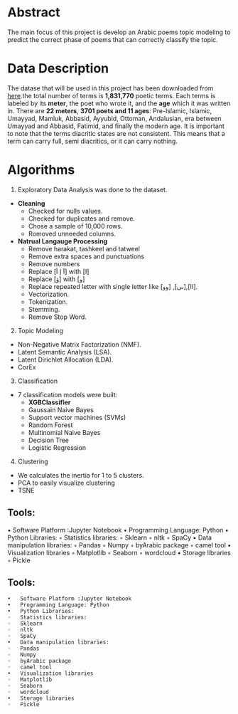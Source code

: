 
# Abstract
The main focus of this project is develop an Arabic poems topic modeling to predict the correct phase of poems that can correctly classify the topic.

# Data Description
The datase that will be used in this project has been downloaded from [here]( https://hci-lab.github.io/LearningMetersPoems/).the total number of terms is **1,831,770** poetic terms. Each terms is labeled by its **meter**, the poet who wrote it, and the **age** which it was written in. There are **22 meters**, **3701 poets and 11 ages**: Pre-Islamic, Islamic, Umayyad, Mamluk, Abbasid, Ayyubid, Ottoman, Andalusian, era between Umayyad and Abbasid, Fatimid, and finally the modern age.  It is important to note that the terms diacritic states are not consistent. This means that a term can carry full, semi diacritics, or it can carry nothing.

# Algorithms
1. Exploratory Data Analysis was done to the dataset.
  - **Cleaning**
      - Checked for nulls values.
      -  Checked for duplicates and remove.
      -  Chose a sample of 10,000 rows.
      -  Romoved unneeded columns.
  - **Natrual Langauge Processing**
       - Remove harakat, tashkeel and tatweel
       - Remove extra spaces and punctuations
       - Remove numbers
       - Replace [آ إ أ] with [ا]
       - Replace [ؤ] with [و]
       - Replace repeated letter with single letter like [وو]  ,[ىى],[اا].
       - Vectorization.
       - Tokenization.
       - Stemming.
       - Remove Stop Word.
2. Topic Modeling
- Non-Negative Matrix Factorization (NMF).
- Latent Semantic Analysis (LSA).
- Latent Dirichlet Allocation (LDA).
- CorEx

3. Classification
- 7 classification models were built:
    - **XGBClassifier**
    - Gaussain Naive Bayes 
    - Support vector machines (SVMs)
    - Random Forest
    - Multinomial Naive Bayes
    - Decision Tree 
    - Logistic Regression

4. Clustering
- We calculates the inertia for 1 to 5 clusters.
- PCA to easily visualize clustering
- TSNE

## Tools:

•	Software Platform :Jupyter Notebook
•	Programming Language: Python
•	Python Libraries:
◦	Statistics libraries:
◦	Sklearn
◦	nltk
◦	SpaCy
•	Data manipulation libraries:
◦	Pandas
◦	Numpy
◦	byArabic package
◦	camel tool
•	Visualization libraries
◦	Matplotlib
◦	Seaborn
◦	wordcloud
•	Storage libraries
◦	Pickle


## Tools:
	•	Software Platform :Jupyter Notebook
	•	Programming Language: Python
	•	Python Libraries:
	◦	Statistics libraries:
	◦	Sklearn
	◦	nltk
	◦	SpaCy
	•	Data manipulation libraries:
	◦	Pandas
	◦	Numpy
	◦	byArabic package
	◦	camel tool
	•	Visualization libraries
	◦	Matplotlib
	◦	Seaborn
	◦	wordcloud
	•	Storage libraries
	◦	Pickle

    

    
    
    

